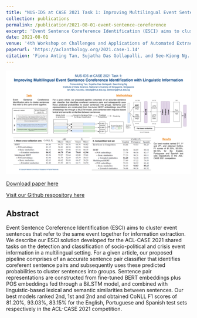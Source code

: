 ```yaml
---
title: "NUS-IDS at CASE 2021 Task 1: Improving Multilingual Event Sentence Coreference Identification With Linguistic Information"
collection: publications
permalink: /publication/2021-08-01-event-sentence-coreference
excerpt: 'Event Sentence Coreference Identification (ESCI) aims to cluster event sentences that refer to the same event together for information extraction. We describe our ESCI solution developed for the ACL-CASE 2021 shared tasks on the detection and classification of socio-political and crisis event information in a multilingual setting. For a given article, our proposed pipeline comprises of an accurate sentence pair classifier that identifies coreferent sentence pairs and subsequently uses these predicted probabilities to cluster sentences into groups. Sentence pair representations are constructed from fine-tuned BERT embeddings plus POS embeddings fed through a BiLSTM model, and combined with linguistic-based lexical and semantic similarities between sentences. Our best models ranked 2nd, 1st and 2nd and obtained CoNLL F1 scores of 81.20%, 93.03%, 83.15% for the English, Portuguese and Spanish test sets respectively in the ACL-CASE 2021 competition.'
date: 2021-08-01
venue: '4th Workshop on Challenges and Applications of Automated Extraction of Socio-political Events from Text (CASE 2021)'
paperurl: 'https://aclanthology.org/2021.case-1.14'
citation: 'Fiona Anting Tan, Sujatha Das Gollapalli, and See-Kiong Ng. 2021. NUS-IDS at CASE 2021 Task 1: Improving Multilingual Event Sentence Coreference Identification With Linguistic Information. In Proceedings of the 4th Workshop on Challenges and Applications of Automated Extraction of Socio-political Events from Text (CASE 2021), pages 105–112, Online. Association for Computational Linguistics.'
---
```


<img src='../images/posters/NUS-IDS_ACL_CASE_Poster.png' width=800>


<a href='https://aclanthology.org/2021.case-1.14'>Download paper here</a>

<a href='https://github.com/NUS-IDS/EventSentenceCoref'>Visit our Github respository here</a>

<h2>Abstract</h2>
Event Sentence Coreference Identification (ESCI) aims to cluster event sentences that refer to the same event together for information extraction. We describe our ESCI solution developed for the ACL-CASE 2021 shared tasks on the detection and classification of socio-political and crisis event information in a multilingual setting. For a given article, our proposed pipeline comprises of an accurate sentence pair classifier that identifies coreferent sentence pairs and subsequently uses these predicted probabilities to cluster sentences into groups. Sentence pair representations are constructed from fine-tuned BERT embeddings plus POS embeddings fed through a BiLSTM model, and combined with linguistic-based lexical and semantic similarities between sentences. Our best models ranked 2nd, 1st and 2nd and obtained CoNLL F1 scores of 81.20%, 93.03%, 83.15% for the English, Portuguese and Spanish test sets respectively in the ACL-CASE 2021 competition.
